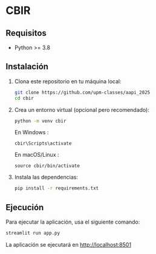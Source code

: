 # CBIR

## Requisitos

- Python >= 3.8

## Instalación

1. Clona este repositorio en tu máquina local:

    ```bash
    git clone https://github.com/upm-classes/aapi_2025
    cd cbir
    ```

2. Crea un entorno virtual (opcional pero recomendado):

    ```bash
    python -m venv cbir
    ```

    En Windows :

    ```
    cbir\Scripts\activate
    ```

    En macOS/Linux :

    ```
    source cbir/bin/activate  
    ```

3. Instala las dependencias:

    ```bash
    pip install -r requirements.txt
    ```

## Ejecución

Para ejecutar la aplicación, usa el siguiente comando:

```bash
streamlit run app.py
```

La aplicación se ejecutará en <http://localhost:8501>
